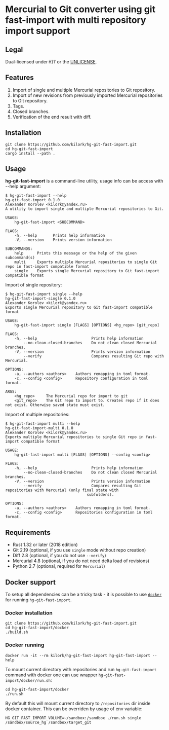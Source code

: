 # Mercurial to Git converter using git fast-import with multi repository import support

## Legal

Dual-licensed under `MIT` or the [UNLICENSE](http://unlicense.org/).

## Features

1. Import of single and multiple Mercurial repositories to Git repository.
1. Import of new revisions from previously imported Mercurial repositories to Git repository.
1. Tags.
1. Closed branches.
1. Verification of the end result with diff.

## Installation

    git clone https://github.com/kilork/hg-git-fast-import.git
    cd hg-git-fast-import
    cargo install --path .

## Usage

**hg-git-fast-import** is a command-line utility, usage info can be access with --help argument:

    $ hg-git-fast-import --help
    hg-git-fast-import 0.1.0
    Alexander Korolev <kilork@yandex.ru>
    A utility to import single and multiple Mercurial repositories to Git.

    USAGE:
        hg-git-fast-import <SUBCOMMAND>

    FLAGS:
        -h, --help       Prints help information
        -V, --version    Prints version information

    SUBCOMMANDS:
        help      Prints this message or the help of the given subcommand(s)
        multi     Exports multiple Mercurial repositories to single Git repo in fast-import compatible format
        single    Exports single Mercurial repository to Git fast-import compatible format

Import of single repository:

    $ hg-git-fast-import single --help
    hg-git-fast-import-single 0.1.0
    Alexander Korolev <kilork@yandex.ru>
    Exports single Mercurial repository to Git fast-import compatible format

    USAGE:
        hg-git-fast-import single [FLAGS] [OPTIONS] <hg_repo> [git_repo]

    FLAGS:
        -h, --help                        Prints help information
            --no-clean-closed-branches    Do not clean closed Mercurial branches.
        -V, --version                     Prints version information
            --verify                      Compares resulting Git repo with Mercurial.

    OPTIONS:
        -a, --authors <authors>    Authors remapping in toml format.
        -c, --config <config>      Repository configuration in toml format.

    ARGS:
        <hg_repo>     The Mercurial repo for import to git
        <git_repo>    The Git repo to import to. Creates repo if it does not exist. Otherwise saved state must exist.

Import of multiple repositories:

    $ hg-git-fast-import multi --help
    hg-git-fast-import-multi 0.1.0
    Alexander Korolev <kilork@yandex.ru>
    Exports multiple Mercurial repositories to single Git repo in fast-import compatible format

    USAGE:
        hg-git-fast-import multi [FLAGS] [OPTIONS] --config <config>

    FLAGS:
        -h, --help                        Prints help information
            --no-clean-closed-branches    Do not clean closed Mercurial branches.
        -V, --version                     Prints version information
            --verify                      Compares resulting Git repositories with Mercurial (only final state with
                                        subfolders).

    OPTIONS:
        -a, --authors <authors>    Authors remapping in toml format.
        -c, --config <config>      Repositories configuration in toml format.

## Requirements

- Rust 1.32 or later (2018 edition)
- Git 2.19 (optional, if you use `single` mode without repo creation)
- Diff 2.8 (optional, if you do not use `--verify`)
- Mercurial 4.8 (optional, if you do not need delta load of revisions)
- Python 2.7 (optional, required for `Mercurial`)

## Docker support

To setup all dependencies can be a tricky task - it is possible to use [```docker```](https://www.docker.com/) for running ```hg-git-fast-import```.

### Docker installation

    git clone https://github.com/kilork/hg-git-fast-import.git
    cd hg-git-fast-import/docker
    ./build.sh

### Docker running

    docker run -it --rm kilork/hg-git-fast-import hg-git-fast-import --help

To mount current directory with repositories and run ```hg-git-fast-import``` command with docker one can use wrapper ```hg-git-fast-import/docker/run.sh```:

    cd hg-git-fast-import/docker
    ./run.sh

By default this will mount current directory to ```/repositories``` dir inside docker container. This can be overriden by usage of env variable:

    HG_GIT_FAST_IMPORT_VOLUME=~/sandbox:/sandbox ./run.sh single /sandbox/source_hg /sandbox/target_git

